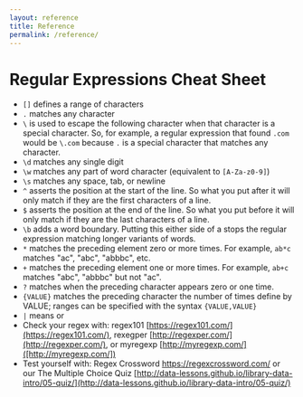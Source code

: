 ```yaml
---
layout: reference
title: Reference
permalink: /reference/
---
```


# Regular Expressions Cheat Sheet

- `[]` defines a range of characters
- `.` matches any character
- `\` is used to escape the following character when that character is a special character. So, for example, a regular expression that found `.com` would be `\.com` because `.` is a special character that matches any character.
- `\d` matches any single digit
- `\w` matches any part of word character (equivalent to `[A-Za-z0-9]`)
- `\s` matches any space, tab, or newline
- `^` asserts the position at the start of the line. So what you put after it will only match if they are the first characters of a line.
- `$` asserts the position at the end of the line. So what you put before it will only match if they are the last characters of a line.
- `\b` adds a word boundary. Putting this either side of a stops the regular expression matching longer variants of words. 
- `*` matches the preceding element zero or more times. For example, `ab*c` matches "ac", "abc", "abbbc", etc.
- `+` matches the preceding element one or more times. For example, `ab+c` matches "abc", "abbbc" but not "ac".
- `?` matches when the preceding character appears zero or one time.
- `{VALUE}` matches the preceding character the number of times define by VALUE; ranges can be specified with the syntax `{VALUE,VALUE}`
- `|` means or
- Check your regex with: regex101 [https://regex101.com/](https://regex101.com/), rexegper [http://regexper.com/](http://regexper.com/), or myregexp [http://myregexp.com/]([http://myregexp.com/])
- Test yourself with: Regex Crossword https://regexcrossword.com/ or our The Multiple Choice Quiz [http://data-lessons.github.io/library-data-intro/05-quiz/](http://data-lessons.github.io/library-data-intro/05-quiz/)
